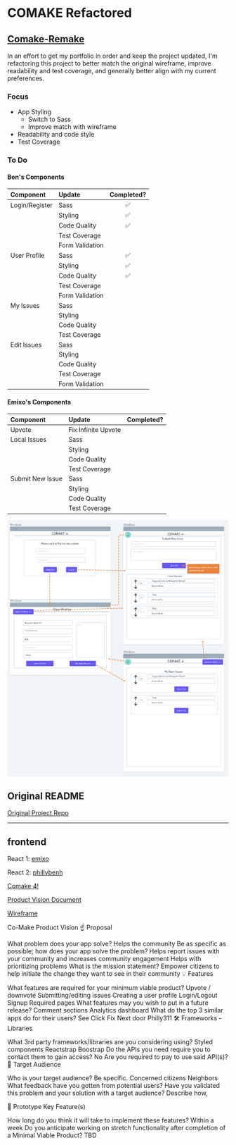 # COMAKE Refactored

## [Comake-Remake](https://bw-comake-4-frontend.phillybenh.now.sh)

In an effort to get my portfolio in order and keep the project updated, I'm refactoring this project to better match the original wireframe, improve readability and test coverage, and generally better align with my current preferences.

### Focus

- App Styling
  - Switch to Sass
  - Improve match with wireframe
- Readability and code style
- Test Coverage

### To Do

#### Ben's Components

| Component      | Update          | Completed? |
| :------------- | :-------------- | :--------: |
| Login/Register | Sass            |     ✅     |
|                | Styling         |     ✅     |
|                | Code Quality    |     ✅     |
|                | Test Coverage   |            |
|                | Form Validation |            |
| User Profile   | Sass            |     ✅     |
|                | Styling         |     ✅     |
|                | Code Quality    |     ✅     |
|                | Test Coverage   |            |
|                | Form Validation |            |
| My Issues      | Sass            |            |
|                | Styling         |            |
|                | Code Quality    |            |
|                | Test Coverage   |            |
| Edit Issues    | Sass            |            |
|                | Styling         |            |
|                | Code Quality    |            |
|                | Test Coverage   |            |
|                | Form Validation |            |

#### Emixo's Components

| Component        | Update              | Completed? |
| :--------------- | :------------------ | :--------: |
| Upvote           | Fix Infinite Upvote |            |
| Local Issues     | Sass                |            |
|                  | Styling             |            |
|                  | Code Quality        |            |
|                  | Test Coverage       |            |
| Submit New Issue | Sass                |            |
|                  | Styling             |            |
|                  | Code Quality        |            |
|                  | Test Coverage       |            |

![App Wireframe](bw-comake-4.png "COMAKE Wireframe")

## Original README

[Original Project Repo](https://github.com/bw-comake-4)

---

## frontend

React 1: [emixo](https://github.com/emixo)

React 2: [phillybenh](https://github.com/phillybenh)

[Comake 4!](http://bw-comake-4.now.sh)

[Product Vision Document](https://docs.google.com/document/d/19cj7ZuVeynSKy3n5PHvHS1GKXavlr_-4IpCCjDo3JE0/edit?usp=sharing)

[Wireframe](https://whimsical.com/QBYpHL4M3f3CWH7e8XK1Ek)

Co-Make Product Vision
☝️ Proposal

What problem does your app solve?
Helps the community
Be as specific as possible; how does your app solve the problem?
Helps report issues with your community and increases community engagement
Helps with prioritizing problems
What is the mission statement?
Empower citizens to help initiate the change they want to see in their community
💡 Features

What features are required for your minimum viable product?
Upvote / downvote
Submitting/editing issues
Creating a user profile
Login/Logout
Signup
Required pages
What features may you wish to put in a future release?
Comment sections
Analytics dashboard
What do the top 3 similar apps do for their users?
See Click Fix
Next door
Philly311
🛠 Frameworks - Libraries

What 3rd party frameworks/libraries are you considering using?
Styled components
Reactstrap
Boostrap
Do the APIs you need require you to contact them to gain access?
No
Are you required to pay to use said API(s)?
🎯 Target Audience

Who is your target audience? Be specific.
Concerned citizens
Neighbors
What feedback have you gotten from potential users?
Have you validated this problem and your solution with a target audience? Describe how,

🔑 Prototype Key Feature(s)

How long do you think it will take to implement these features?
Within a week
Do you anticipate working on stretch functionality after completion of a Minimal Viable Product?
TBD
